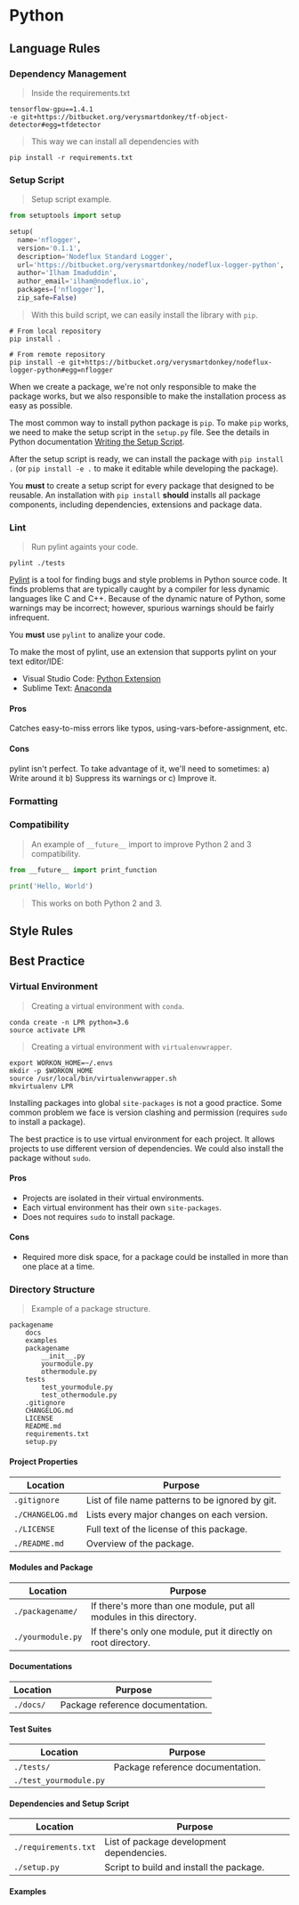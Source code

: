 # Python

## Language Rules

### Dependency Management

> Inside the requirements.txt

```shell
tensorflow-gpu==1.4.1
-e git+https://bitbucket.org/verysmartdonkey/tf-object-detector#egg=tfdetector
```

> This way we can install all dependencies with

```shell
pip install -r requirements.txt
```

### Setup Script

> Setup script example.

```python
from setuptools import setup

setup(
  name='nflogger',
  version='0.1.1',
  description='Nodeflux Standard Logger',
  url='https://bitbucket.org/verysmartdonkey/nodeflux-logger-python',
  author='Ilham Imaduddin',
  author_email='ilham@nodeflux.io',
  packages=['nflogger'],
  zip_safe=False)
```

> With this build script, we can easily install the library with `pip`.

```shell
# From local repository
pip install .

# From remote repository
pip install -e git+https://bitbucket.org/verysmartdonkey/nodeflux-logger-python#egg=nflogger
```

When we create a package, we're not only responsible to make the package works, but we also responsible to make the installation process as easy as possible.

The most common way to install python package is `pip`. To make `pip` works, we need to make the setup script in the `setup.py` file. See the details in Python documentation [Writing the Setup Script](https://docs.python.org/3.6/distutils/setupscript.html).

After the setup script is ready, we can install the package with `pip install .` (or `pip install -e .` to make it editable while developing the package).

You **must** to create a setup script for every package that designed to be reusable. An installation with `pip install` **should** installs all package components, including dependencies, extensions and package data.

### Lint

> Run pylint againts your code.

```shell
pylint ./tests
```

[Pylint](https://pylint.readthedocs.io/en/latest/) is a tool for finding bugs and style problems in Python source code. It finds problems that are typically caught by a compiler for less dynamic languages like C and C++. Because of the dynamic nature of Python, some warnings may be incorrect; however, spurious warnings should be fairly infrequent.

You **must** use `pylint` to analize your code.

To make the most of pylint, use an extension that supports pylint on your text editor/IDE:

- Visual Studio Code: [Python Extension](https://marketplace.visualstudio.com/items?itemName=ms-python.python)
- Sublime Text: [Anaconda](https://packagecontrol.io/packages/Anaconda)

#### Pros

Catches easy-to-miss errors like typos, using-vars-before-assignment, etc.

#### Cons

pylint isn't perfect. To take advantage of it, we'll need to sometimes: a) Write around it b) Suppress its warnings or c) Improve it.

### Formatting

### Compatibility

> An example of `__future__` import to improve Python 2 and 3 compatibility.

```python
from __future__ import print_function

print('Hello, World')
```

> This works on both Python 2 and 3.

## Style Rules

## Best Practice

### Virtual Environment

> Creating a virtual environment with `conda`.

```shell
conda create -n LPR python=3.6
source activate LPR
```

> Creating a virtual environment with `virtualenvwrapper`.

```shell
export WORKON_HOME=~/.envs
mkdir -p $WORKON_HOME
source /usr/local/bin/virtualenvwrapper.sh
mkvirtualenv LPR
```

Installing packages into global `site-packages` is not a good practice. Some common problem we face is version clashing and permission (requires `sudo` to install a package).

The best practice is to use virtual environment for each project. It allows projects to use different version of dependencies. We could also install the package without `sudo`.

#### Pros

- Projects are isolated in their virtual environments.
- Each virtual environment has their own `site-packages`.
- Does not requires `sudo` to install package.

#### Cons

- Required more disk space, for a package could be installed in more than one place at a time.

### Directory Structure

> Example of a package structure.

```shell
packagename
    docs
    examples
    packagename
        __init__.py
        yourmodule.py
        othermodule.py
    tests
        test_yourmodule.py
        test_othermodule.py
    .gitignore
    CHANGELOG.md
    LICENSE
    README.md
    requirements.txt
    setup.py
```

#### Project Properties

| Location         | Purpose                                          |
| ---------------- | ------------------------------------------------ |
| `.gitignore`     | List of file name patterns to be ignored by git. |
| `./CHANGELOG.md` | Lists every major changes on each version.       |
| `./LICENSE`      | Full text of the license of this package.        |
| `./README.md`    | Overview of the package.                         |

#### Modules and Package

| Location          | Purpose                                                             |
| ----------------- | ------------------------------------------------------------------- |
| `./packagename/`  | If there's more than one module, put all modules in this directory. |
| `./yourmodule.py` | If there's only one module, put it directly on root directory.      |

#### Documentations

| Location  | Purpose                          |
| --------- | -------------------------------- |
| `./docs/` | Package reference documentation. |

#### Test Suites

| Location               | Purpose                          |
| ---------------------- | -------------------------------- |
| `./tests/`             | Package reference documentation. |
| `./test_yourmodule.py` |                                  |

#### Dependencies and Setup Script

| Location             | Purpose                                   |
| -------------------- | ----------------------------------------- |
| `./requirements.txt` | List of package development dependencies. |
| `./setup.py`         | Script to build and install the package.  |

#### Examples

